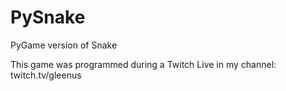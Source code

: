 # PySnake
PyGame version of Snake

This game was programmed during a Twitch Live in my channel: twitch.tv/gleenus
